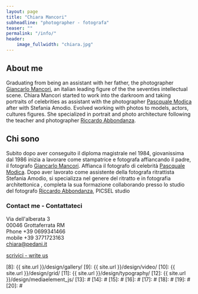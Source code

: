 ```yaml
---
layout: page
title: "Chiara Mancori"
subheadline: "photographer - fotografa"
teaser: ""
permalink: "/info/"
header:
    image_fullwidth: "chiara.jpg"
---
```

## About me
Graduating from being an assistant with her father, the photographer   [Giancarlo Mancori][1], an italian leading figure of the the seventies intellectual scene. Chiara Mancori started to work into the darkroom and taking portraits of celebrities as assistant with the photographer  [Pascquale Modica][2] after with Stefania Amodio. Evolved working with photos to models, actors, cultures figures. She specialized in portrait and photo architecture following the  teacher and  photographer [Riccardo Abbondanza][3].

## Chi sono
Subito dopo aver conseguito il diploma magistrale nel 1984, giovanissima dal 1986 inizia a lavorare come stampatrice e fotografa affiancando il padre, il fotografo [Giancarlo Mancori][1]. Affianca il fotografo di celebrità [Pascquale Modica][2]. Dopo aver lavorato come assistente della fotografa ritrattista Stefania Amodio, si specializza nel genere del ritratto  e in fotografia  architettonica , completa la sua formazione collaborando presso lo studio del fotografo  [Riccardo Abbondanza][3], PICSEL studio

### Contact me - Contattateci 

Via dell'alberata 3  
00046 Grottaferrata RM  
Phone +39 0699341466  
mobile +39 3771723163  
[chiara@pedani.it][4]  

 
   
   
<a href="mailto:chiara@pedani.it" class="alert button">scrivici -  write us</a>



 [1]: http://http://www.giancarlomancori.it/
 [2]: http://www.pasqualemodica.it/
 [3]: http://www.riccardoabbondanza.it/
 [4]: mailto:chiara@pedani.it
 [5]: #
 [6]: #
 [7]: #
 [8]: {{ site.url }}/design/gallery/
 [9]: {{ site.url }}/design/video/
 [10]: {{ site.url }}/design/grid/
 [11]: {{ site.url }}/design/typography/
 [12]: {{ site.url }}/design/mediaelement_js/
 [13]: #
 [14]: #
 [15]: #
 [16]: #
 [17]: #
 [18]: #
 [19]: #
 [20]: #